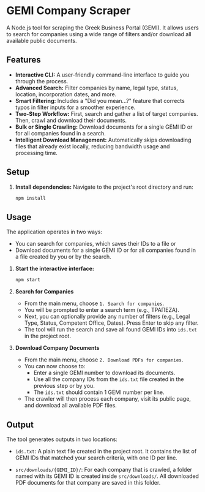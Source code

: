 # GEMI Company Scraper

A Node.js tool for scraping the Greek Business Portal (GEMI). It allows users to search for companies using a wide range of filters and/or download all available public documents.

## Features

- **Interactive CLI:** A user-friendly command-line interface to guide you through the process.
- **Advanced Search:** Filter companies by name, legal type, status, location, incorporation dates, and more.
- **Smart Filtering:** Includes a "Did you mean...?" feature that corrects typos in filter inputs for a smoother experience.
- **Two-Step Workflow:** First, search and gather a list of target companies. Then, crawl and download their documents.
- **Bulk or Single Crawling:** Download documents for a single GEMI ID or for all companies found in a search.
- **Intelligent Download Management:** Automatically skips downloading files that already exist locally, reducing bandwidth usage and processing time.

## Setup

1.  **Install dependencies:**
    Navigate to the project's root directory and run:

    ```sh
    npm install
    ```

## Usage

The application operates in two ways:

- You can search for companies, which saves their IDs to a file or
- Download documents for a single GEMI ID or for all companies found in a file created by you or by the search.

1.  **Start the interactive interface:**

    ```sh
    npm start
    ```

2.  **Search for Companies**
    - From the main menu, choose `1. Search for companies`.
    - You will be prompted to enter a search term (e.g., ΤΡΑΠΕΖΑ).
    - Next, you can optionally provide any number of filters (e.g., Legal Type, Status, Competent Office, Dates). Press Enter to skip any filter.
    - The tool will run the search and save all found GEMI IDs into `ids.txt` in the project root.

3.  **Download Company Documents**
    - From the main menu, choose `2. Download PDFs for companies`.
    - You can now choose to:
      - Enter a single GEMI number to download its documents.
      - Use all the company IDs from the `ids.txt` file created in the previous step or by you.
      - The `ids.txt` should contain 1 GEMI number per line.
    - The crawler will then process each company, visit its public page, and download all available PDF files.

## Output

The tool generates outputs in two locations:

- `ids.txt`: A plain text file created in the project root. It contains the list of GEMI IDs that matched your search criteria, with one ID per line.

- `src/downloads/{GEMI_ID}/`: For each company that is crawled, a folder named with its GEMI ID is created inside `src/downloads/`. All downloaded PDF documents for that company are saved in this folder.
